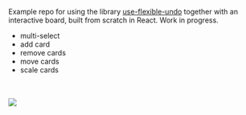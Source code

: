 Example repo for using the library [use-flexible-undo](https://github.com/philipmendels/use-flexible-undo) together with an interactive board, built from scratch in React. Work in progress.

- multi-select
- add card
- remove cards
- move cards
- scale cards

<br/><br/>
<img src="https://github.com/philipmendels/overboard/raw/master/assets/overboard.gif"/>
<br/><br/>